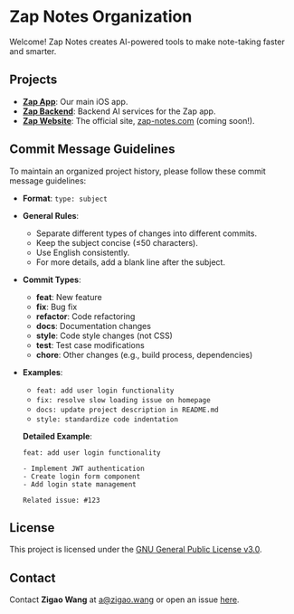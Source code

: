 # Zap Notes Organization

Welcome! Zap Notes creates AI-powered tools to make note-taking faster and smarter.

## Projects

- **[Zap App](https://github.com/ZapNotesApp/Zap)**: Our main iOS app.
- **[Zap Backend](https://github.com/ZapNotesApp/Zap-backend)**: Backend AI services for the Zap app.
- **[Zap Website](https://github.com/ZapNotesApp/Zap-website)**: The official site, [zap-notes.com](http://zap-notes.com) (coming soon!).

## Commit Message Guidelines

To maintain an organized project history, please follow these commit message guidelines:

- **Format**: `type: subject`
- **General Rules**:
  - Separate different types of changes into different commits.
  - Keep the subject concise (≤50 characters).
  - Use English consistently.
  - For more details, add a blank line after the subject.

- **Commit Types**:
  - **feat**: New feature
  - **fix**: Bug fix
  - **refactor**: Code refactoring
  - **docs**: Documentation changes
  - **style**: Code style changes (not CSS)
  - **test**: Test case modifications
  - **chore**: Other changes (e.g., build process, dependencies)

- **Examples**:
  - `feat: add user login functionality`
  - `fix: resolve slow loading issue on homepage`
  - `docs: update project description in README.md`
  - `style: standardize code indentation`

  **Detailed Example**:
  ```
  feat: add user login functionality

  - Implement JWT authentication
  - Create login form component
  - Add login state management

  Related issue: #123
  ```

## License

This project is licensed under the [GNU General Public License v3.0](https://www.gnu.org/licenses/gpl-3.0.html).

## Contact

Contact **Zigao Wang** at a@zigao.wang or open an issue [here](https://github.com/Zap-Notes-App/Zap/issues).
